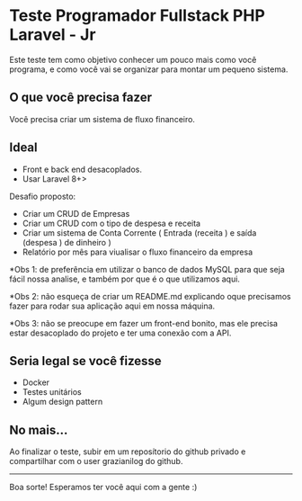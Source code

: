 # Teste Programador Fullstack PHP Laravel - Jr

Este teste tem como objetivo conhecer um pouco mais como você programa, e como você vai se organizar para montar um pequeno sistema.

## O que você precisa fazer

Você precisa criar um sistema de fluxo financeiro.

## Ideal
- Front e back end desacoplados.
- Usar Laravel 8+>

Desafio proposto:
- Criar um CRUD de Empresas
- Criar um CRUD com o tipo de despesa e receita
- Criar um sistema de Conta Corrente ( Entrada (receita ) e saída (despesa ) de dinheiro )
- Relatório por mês para viualisar o fluxo financeiro da empresa


*Obs 1: de preferência em utilizar o banco de dados MySQL para que seja fácil nossa analise, e também por que é o que utilizamos aqui.

*Obs 2: não esqueça de criar um README.md explicando oque precisamos fazer para rodar sua aplicação aqui em nossa máquina.

*Obs 3: não se preocupe em fazer um front-end bonito, mas ele precisa estar desacoplado do projeto e ter uma conexão com a API.


## Seria legal se você fizesse

- Docker
- Testes unitários
- Algum design pattern

## No mais...

Ao finalizar o teste, subir em um reposítorio do github privado e compartilhar com o user grazianilog do github.

---

Boa sorte! Esperamos ter você aqui com a gente :)
